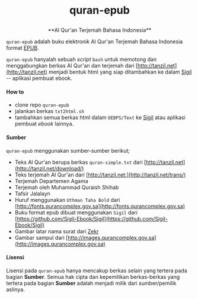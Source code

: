 # <p align="center">quran-epub  
<p align="center">**Al Qur'an Terjemah Bahasa Indonesia**

`quran-epub` adalah buku elektronik Al Qur'an Terjemah Bahasa Indonesia format [EPUB](https://en.wikipedia.org/wiki/EPUB).

`quran-epub` hanyalah sebuah _script_ `bash` untuk memotong dan menggabungkan berkas Al Qur'an dan terjemah dari [http://tanzil.net](http://tanzil.net) menjadi bentuk html yang siap ditambahkan ke dalam [Sigil](https://github.com/Sigil-Ebook/Sigil) -- aplikasi pembuat ebook.

#### How to

- clone repo `quran-epub`
- jalankan berkas `txt2html.sh`
- tambahkan semua berkas html dalam `OEBPS/Text` ke [Sigil](https://github.com/Sigil-Ebook/Sigil) atau aplikasi pembuat _ebook_ lainnya.

#### Sumber

`quran-epub` menggunakan sumber-sumber berikut;

- Teks Al Qur'an berupa berkas `quran-simple.txt` dari [http://tanzil.net](http://tanzil.net/download/)  
- Teks terjemah Al Qur'an dari [http://tanzil.net:](http://tanzil.net/trans/)  
 - Terjemah Departemen Agama  
 - Terjemah oleh Muhammad Quraish Shihab  
 - Tafsir Jalalayn  
- Huruf menggunakan `Uthman Taha Bold` dari [http://fonts.qurancomplex.gov.sa](http://fonts.qurancomplex.gov.sa)  
- Buku format epub dibuat menggunakan `Sigil` dari [https://github.com/Sigil-Ebook/Sigil](https://github.com/Sigil-Ebook/Sigil)  
- Gambar latar nama surat dari [Zekr](http://zekr.org)  
- Gambar sampul dari [http://images.qurancomplex.gov.sa](http://images.qurancomplex.gov.sa)

#### Lisensi

Lisensi pada `quran-epub` hanya mencakup berkas selain yang tertera pada bagian **Sumber**. Semua hak cipta dan kepemilikan berkas-berkas yang tertera pada bagian **Sumber** adalah menjadi milik dari sumber/pemilik aslinya.
